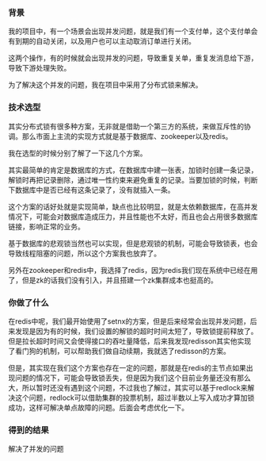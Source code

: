 ### 背景
我的项目中，有一个场景会出现并发问题，就是我们有一个支付单，这个支付单会有到期的自动关闭，以及用户也可以主动取消订单进行关闭。



这两个操作，有的时候就会出现并发的问题，导致重复关单，重复发消息给下游，导致下游处理失败。



为了解决这个并发的问题，我在项目中采用了分布式锁来解决。



### 技术选型


其实分布式锁有很多种方案，无非就是借助一个第三方的系统，来做互斥性的协调。那么市面上主流的实现方式就是基于数据库、zookeeper以及redis。



我在选型的时候分别了解了一下这几个方案。



其实最简单的肯定是数据库的方式，在数据库中建一张表，加锁时创建一条记录，解锁时再把记录删除，通过唯一性约束来避免重复的记录。当要加锁的时候，判断下数据库中是否已经有这条记录了，没有就插入一条。



这个方案的话好处就是实现简单，缺点也比较明显，就是太依赖数据库，在高并发情况下，可能会对数据库造成压力，并且性能也不太好，而且也会占用很多数据库链接，影响正常的业务。



基于数据库的悲观锁当然也可以实现，但是悲观锁的机制，可能会导致锁表，也会导致线程阻塞的问题，所以这个方案我也放弃了。



另外在zookeeper和redis中，我选择了redis，因为redis我们现在系统中已经在用了，但是zk的话我们没有引入，并且搭建一个zk集群成本也挺高的。



### 你做了什么


在redis中呢，我们最开始使用了setnx的方案，但是后来经常会出现并发问题，后来发现是因为有的时候，我们设置的解锁的超时时间太短了，导致锁提前释放了。但是拉长超时时间又会使得接口的吞吐量降低，后来我发现redisson其实他实现了看门狗的机制，可以帮助我们做自动续期，我就选了redisson的方案。



但是，其实现在我们这个方案也存在一定的问题，那就是在redis的主节点如果出现问题的情况下，可能会导致锁丢失，但是因为我们这个目前业务量还没有那么大，所以暂时还没有遇到这个问题，不过我也了解过，其实可以基于redlock来解决这个问题，redlock可以借助集群的投票机制，超过半数以上写入成功才算加锁成功，这样可解决单点故障的问题。后面会考虑优化一下。



### 得到的结果


解决了并发的问题

